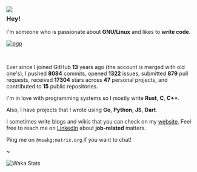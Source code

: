 <img align="left" src="https://msakg.com/bl-content/uploads/media/mordecai-coffee-128.png">

### Hey!

I'm someone who is passionate about **GNU/Linux** and likes to **write code**.

[![pgp](https://img.shields.io/badge/pgp-0xD860828DB5ED4BAC-313131?style=flat&labelColor=313131&color=313131)](https://github.com/imsakg.gpg)

<br>

Ever since I joined GitHub **13** years ago (the account is merged with old one's), I pushed **8084** commits, opened **1322** issues, submitted **879** pull requests, received **17304** stars across **47** personal projects, and contributed to **15** public repositories.

I'm in love with programming systems so I mostly write **Rust**, **C**, **C++**.

Also, I have projects that I wrote using **Go**, **Python**, **JS**, **Dart**.

I sometimes write blogs and wikis that you can check on my [website](https://msakg.com). Feel free to reach me on [LinkedIn](https://www.linkedin.com/in/msakg/) about **job-related** matters.

Ping me on `@msakg:matrix.org` if you want to chat!

**~**

![Waka Stats](https://github-readme-stats.vercel.app/api/wakatime?username=msa&langs_count=26&api_domain=waka.home.msakg.com&bg_color=1A202C&title_color=2F855A&icon_color=2F855A&text_color=ffffff&custom_title=Wakapi%20Stats&layout=compact)
